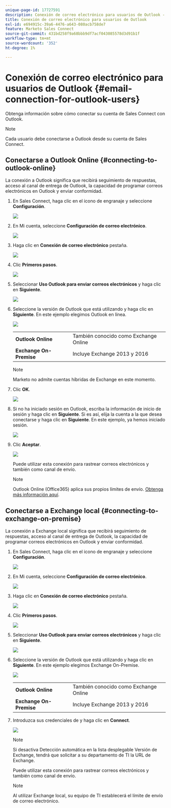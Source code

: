 ```yaml
---
unique-page-id: 17727591
description: Conexión de correo electrónico para usuarios de Outlook - Documentos de Marketo - Documentación del producto
title: Conexión de correo electrónico para usuarios de Outlook
exl-id: e694915c-39a6-4476-a643-080acb758de7
feature: Marketo Sales Connect
source-git-commit: 431bd258f9a68bbb9df7acf043085578d3d91b1f
workflow-type: tm+mt
source-wordcount: '352'
ht-degree: 1%

---
```


# Conexión de correo electrónico para usuarios de Outlook {#email-connection-for-outlook-users}

Obtenga información sobre cómo conectar su cuenta de Sales Connect con Outlook.

>[!NOTE]
>
>Cada usuario debe conectarse a Outlook desde su cuenta de Sales Connect.

## Conectarse a Outlook Online {#connecting-to-outlook-online}

La conexión a Outlook significa que recibirá seguimiento de respuestas, acceso al canal de entrega de Outlook, la capacidad de programar correos electrónicos en Outlook y enviar conformidad.

1. En Sales Connect, haga clic en el icono de engranaje y seleccione **Configuración**.

   ![](assets/one.png)

1. En Mi cuenta, seleccione **Configuración de correo electrónico**.

   ![](assets/two.png)

1. Haga clic en **Conexión de correo electrónico** pestaña.

   ![](assets/three.png)

1. Clic **Primeros pasos**.

   ![](assets/four.png)

1. Seleccionar **Uso Outlook para enviar correos electrónicos** y haga clic en **Siguiente**.

   ![](assets/five-a.png)

1. Seleccione la versión de Outlook que está utilizando y haga clic en **Siguiente**. En este ejemplo elegimos Outlook en línea.

   ![](assets/six-a.png)

   <table> 
    <tbody>
     <tr>
      <td><strong>Outlook Online</strong></td> 
      <td>También conocido como Exchange Online</td> 
     </tr>
     <tr>
      <td><strong>Exchange On-Premise</strong></td> 
      <td>Incluye Exchange 2013 y 2016</td> 
     </tr>
    </tbody>
   </table>

   >[!NOTE]
   >
   >Marketo no admite cuentas híbridas de Exchange en este momento.

1. Clic **OK**.

   ![](assets/seven-a.png)

1. Si no ha iniciado sesión en Outlook, escriba la información de inicio de sesión y haga clic en **Siguiente**. Si es así, elija la cuenta a la que desea conectarse y haga clic en **Siguiente**. En este ejemplo, ya hemos iniciado sesión.

   ![](assets/eight-a.png)

1. Clic **Aceptar**.

   ![](assets/nine-a.png)

   Puede utilizar esta conexión para rastrear correos electrónicos y también como canal de envío.

   >[!NOTE]
   >
   >Outlook Online (Office365) aplica sus propios límites de envío. [Obtenga más información aquí](/help/marketo/product-docs/marketo-sales-connect/email/email-delivery/email-connection-throttling.md#email-provider-limits).

## Conectarse a Exchange local {#connecting-to-exchange-on-premise}

La conexión a Exchange local significa que recibirá seguimiento de respuestas, acceso al canal de entrega de Outlook, la capacidad de programar correos electrónicos en Outlook y enviar conformidad.

1. En Sales Connect, haga clic en el icono de engranaje y seleccione **Configuración**.

   ![](assets/one.png)

1. En Mi cuenta, seleccione **Configuración de correo electrónico**.

   ![](assets/two.png)

1. Haga clic en **Conexión de correo electrónico** pestaña.

   ![](assets/three.png)

1. Clic **Primeros pasos**.

   ![](assets/four.png)

1. Seleccionar **Uso Outlook para enviar correos electrónicos** y haga clic en **Siguiente**.

   ![](assets/five-a.png)

1. Seleccione la versión de Outlook que está utilizando y haga clic en **Siguiente**. En este ejemplo elegimos Exchange On-Premise.

   ![](assets/six-b.png)

   <table> 
    <tbody>
     <tr>
      <td><strong>Outlook Online</strong></td> 
      <td>También conocido como Exchange Online</td> 
     </tr>
     <tr>
      <td><strong>Exchange On-Premise</strong></td> 
      <td>Incluye Exchange 2013 y 2016</td> 
     </tr>
    </tbody>
   </table>

1. Introduzca sus credenciales de y haga clic en **Connect**.

   ![](assets/seven-b.png)

   >[!NOTE]
   >
   >Si desactiva Detección automática en la lista desplegable Versión de Exchange, tendrá que solicitar a su departamento de TI la URL de Exchange.

   Puede utilizar esta conexión para rastrear correos electrónicos y también como canal de envío.

   >[!NOTE]
   >
   >Al utilizar Exchange local, su equipo de TI establecerá el límite de envío de correo electrónico.
